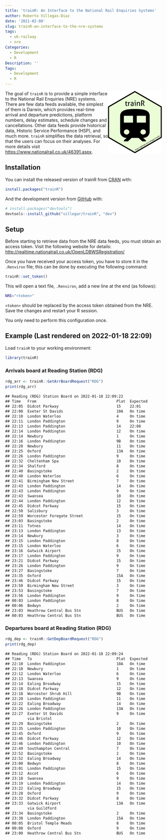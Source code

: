 ```yaml
---
title: 'trainR: An Interface to the National Rail Enquiries Systems'
author: Roberto Villegas-Diaz
date: '2021-02-08'
slug: trainR-an-interface-to-the-nre-systems
tags:
  - uk-railway
  - nre
Categories:
  - Development
  - R
Description: ''
Tags:
  - Development
  - R
---
```


<img src="https://raw.githubusercontent.com/villegar/trainR/main/inst/images/logo.png" alt="logo" align="right" height=200px/>

The goal of `trainR` is to provide a simple interface to the 
National Rail Enquiries (NRE) systems. There are few data feeds 
available, the simplest of them is Darwin, which provides real-time 
arrival and departure predictions, platform numbers, delay estimates, 
schedule changes and cancellations. Other data feeds provide historical 
data, Historic Service Performance (HSP), and much more. `trainR` 
simplifies the data retrieval, so that the users can focus on their 
analyses. For more details visit 
https://www.nationalrail.co.uk/46391.aspx.

## Installation

You can install the released version of trainR from [CRAN](https://CRAN.R-project.org) with:

``` r
install.packages("trainR")
```

And the development version from [GitHub](https://github.com/) with:

``` r
# install.packages("devtools")
devtools::install_github("villegar/trainR", "dev")
```

## Setup
Before starting to retrieve data from the NRE data feeds, you must obtain an access token. 
Visit the following website for details: http://realtime.nationalrail.co.uk/OpenLDBWSRegistration/

Once you have received your access token, you have to store it in the `.Renviron` file; this can be 
done by executing the following command:


```r
trainR::set_token()
```

This will open a text file, `.Renviron`, add a new line at the end (as follows):

```bash
NRE="<token>"
```

`<token>` should be replaced by the access token obtained from the NRE. Save the changes and restart 
your R session.

You only need to perform this configuration once.

## Example (Last rendered on 2022-01-18 22:09)

Load `trainR` to your working environment:

```r
library(trainR)
```

### Arrivals board at Reading Station (RDG)


```r
rdg_arr <- trainR::GetArrBoardRequest("RDG")
print(rdg_arr)
```

```
## Reading (RDG) Station Board on 2022-01-18 22:09:22
## Time   From                                    Plat  Expected
## 22:05  Didcot Parkway                          15    22:01
## 22:08  Exeter St Davids                        10A   On time
## 22:10  London Waterloo                         4     On time
## 22:11  London Paddington                       9     On time
## 22:13  London Paddington                       14    22:08
## 22:14  London Paddington                       12    On time
## 22:14  Newbury                                 1     On time
## 22:16  London Paddington                       9B    On time
## 22:20  Newbury                                 11    On time
## 22:25  Oxford                                  13A   On time
## 22:26  London Paddington                       9     On time
## 22:32  Cheltenham Spa                          10    On time
## 22:34  Shalford                                8     On time
## 22:40  Basingstoke                             2     On time
## 22:40  London Waterloo                         6     On time
## 22:41  Birmingham New Street                   7     On time
## 22:43  London Paddington                       14    On time
## 22:43  London Paddington                       9     On time
## 22:43  Swansea                                 10    On time
## 22:44  London Paddington                       12    On time
## 22:45  Didcot Parkway                          15    On time
## 22:50  Salisbury                               3     On time
## 22:59  Worcester Foregate Street               15    On time
## 23:03  Basingstoke                             2     On time
## 23:11  Totnes                                  14    On time
## 23:13  London Paddington                       13    On time
## 23:14  Newbury                                 3     On time
## 23:15  London Paddington                       8     On time
## 23:15  London Waterloo                         6     On time
## 23:16  Gatwick Airport                         15    On time
## 23:17  London Paddington                       9     On time
## 23:21  Didcot Parkway                          15    On time
## 23:26  London Paddington                       9     On time
## 23:27  Basingstoke                             7     On time
## 23:35  Oxford                                  15A   On time
## 23:46  Didcot Parkway                          15    On time
## 23:50  Birmingham New Street                   3     On time
## 23:53  Basingstoke                             7     On time
## 23:56  London Paddington                       9     On time
## 00:03  London Paddington                       8     On time
## 00:06  Bedwyn                                  2     On time
## 23:03  Heathrow Central Bus Stn                BUS   On time
## 00:03  Heathrow Central Bus Stn                BUS   On time
```

### Departures board at Reading Station (RDG)


```r
rdg_dep <- trainR::GetDepBoardRequest("RDG")
print(rdg_dep)
```

```
## Reading (RDG) Station Board on 2022-01-18 22:09:24
## Time   To                                      Plat  Expected
## 22:10  London Paddington                       10A   On time
## 22:10  Newbury                                 1     On time
## 22:12  London Waterloo                         6     On time
## 22:13  Swansea                                 9     On time
## 22:14  Ealing Broadway                         15    On time
## 22:18  Didcot Parkway                          12    On time
## 22:18  Worcester Shrub Hill                    9B    On time
## 22:20  London Paddington                       11    On time
## 22:22  Ealing Broadway                         14    On time
## 22:26  London Paddington                       13A   On time
## 22:27  Exeter St Davids                        9     On time
##        via Bristol                             
## 22:29  Basingstoke                             2     On time
## 22:35  London Paddington                       10    On time
## 22:45  Oxford                                  9     On time
## 22:46  Didcot Parkway                          12    On time
## 22:46  London Paddington                       10    On time
## 22:49  Southampton Central                     7     On time
## 22:52  Basingstoke                             2     On time
## 22:52  Ealing Broadway                         14    On time
## 23:00  Bedwyn                                  8     On time
## 23:01  London Paddington                       15    On time
## 23:12  Ascot                                   6     On time
## 23:18  Swansea                                 9     On time
## 23:19  London Paddington                       14    On time
## 23:22  Ealing Broadway                         15    On time
## 23:28  Oxford                                  9     On time
## 23:32  Didcot Parkway                          8     On time
## 23:33  Gatwick Airport                         13A   On time
##        via Guildford                           
## 23:34  Basingstoke                             2     On time
## 23:38  London Paddington                       15A   On time
## 00:05  Bristol Temple Meads                    8     On time
## 00:08  Oxford                                  9     On time
## 23:00  Heathrow Central Bus Stn                BUS   On time
```
